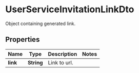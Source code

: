

# UserServiceInvitationLinkDto

Object containing generated link.
## Properties

Name | Type | Description | Notes
------------ | ------------- | ------------- | -------------
**link** | **String** | Link to url. | 



